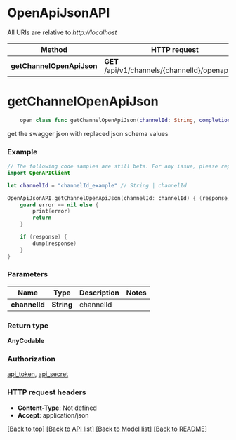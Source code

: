 # OpenApiJsonAPI

All URIs are relative to *http://localhost*

Method | HTTP request | Description
------------- | ------------- | -------------
[**getChannelOpenApiJson**](OpenApiJsonAPI.md#getchannelopenapijson) | **GET** /api/v1/channels/{channelId}/openapi.json | 


# **getChannelOpenApiJson**
```swift
    open class func getChannelOpenApiJson(channelId: String, completion: @escaping (_ data: AnyCodable?, _ error: Error?) -> Void)
```



get the swagger json with replaced json schema values

### Example
```swift
// The following code samples are still beta. For any issue, please report via http://github.com/OpenAPITools/openapi-generator/issues/new
import OpenAPIClient

let channelId = "channelId_example" // String | channelId

OpenApiJsonAPI.getChannelOpenApiJson(channelId: channelId) { (response, error) in
    guard error == nil else {
        print(error)
        return
    }

    if (response) {
        dump(response)
    }
}
```

### Parameters

Name | Type | Description  | Notes
------------- | ------------- | ------------- | -------------
 **channelId** | **String** | channelId | 

### Return type

**AnyCodable**

### Authorization

[api_token](../README.md#api_token), [api_secret](../README.md#api_secret)

### HTTP request headers

 - **Content-Type**: Not defined
 - **Accept**: application/json

[[Back to top]](#) [[Back to API list]](../README.md#documentation-for-api-endpoints) [[Back to Model list]](../README.md#documentation-for-models) [[Back to README]](../README.md)

